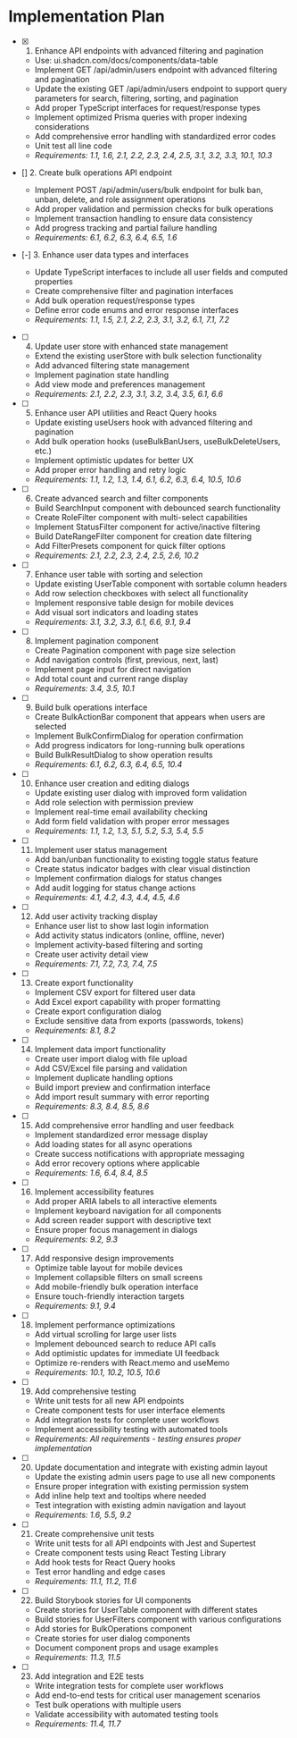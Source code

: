 # Implementation Plan

- [x] 1. Enhance API endpoints with advanced filtering and pagination

  - Use: ui.shadcn.com/docs/components/data-table
  - Implement GET /api/admin/users endpoint with advanced filtering and pagination
  - Update the existing GET /api/admin/users endpoint to support query parameters for search, filtering, sorting, and pagination
  - Add proper TypeScript interfaces for request/response types
  - Implement optimized Prisma queries with proper indexing considerations
  - Add comprehensive error handling with standardized error codes
  - Unit test all line code
  - _Requirements: 1.1, 1.6, 2.1, 2.2, 2.3, 2.4, 2.5, 3.1, 3.2, 3.3, 10.1, 10.3_

- [] 2. Create bulk operations API endpoint

  - Implement POST /api/admin/users/bulk endpoint for bulk ban, unban, delete, and role assignment operations
  - Add proper validation and permission checks for bulk operations
  - Implement transaction handling to ensure data consistency
  - Add progress tracking and partial failure handling
  - _Requirements: 6.1, 6.2, 6.3, 6.4, 6.5, 1.6_

- [-] 3. Enhance user data types and interfaces

  - Update TypeScript interfaces to include all user fields and computed properties
  - Create comprehensive filter and pagination interfaces
  - Add bulk operation request/response types
  - Define error code enums and error response interfaces
  - _Requirements: 1.1, 1.5, 2.1, 2.2, 2.3, 3.1, 3.2, 6.1, 7.1, 7.2_

- [ ] 4. Update user store with enhanced state management

  - Extend the existing userStore with bulk selection functionality
  - Add advanced filtering state management
  - Implement pagination state handling
  - Add view mode and preferences management
  - _Requirements: 2.1, 2.2, 2.3, 3.1, 3.2, 3.4, 3.5, 6.1, 6.6_

- [ ] 5. Enhance user API utilities and React Query hooks

  - Update existing useUsers hook with advanced filtering and pagination
  - Add bulk operation hooks (useBulkBanUsers, useBulkDeleteUsers, etc.)
  - Implement optimistic updates for better UX
  - Add proper error handling and retry logic
  - _Requirements: 1.1, 1.2, 1.3, 1.4, 6.1, 6.2, 6.3, 6.4, 10.5, 10.6_

- [ ] 6. Create advanced search and filter components

  - Build SearchInput component with debounced search functionality
  - Create RoleFilter component with multi-select capabilities
  - Implement StatusFilter component for active/inactive filtering
  - Build DateRangeFilter component for creation date filtering
  - Add FilterPresets component for quick filter options
  - _Requirements: 2.1, 2.2, 2.3, 2.4, 2.5, 2.6, 10.2_

- [ ] 7. Enhance user table with sorting and selection

  - Update existing UserTable component with sortable column headers
  - Add row selection checkboxes with select all functionality
  - Implement responsive table design for mobile devices
  - Add visual sort indicators and loading states
  - _Requirements: 3.1, 3.2, 3.3, 6.1, 6.6, 9.1, 9.4_

- [ ] 8. Implement pagination component

  - Create Pagination component with page size selection
  - Add navigation controls (first, previous, next, last)
  - Implement page input for direct navigation
  - Add total count and current range display
  - _Requirements: 3.4, 3.5, 10.1_

- [ ] 9. Build bulk operations interface

  - Create BulkActionBar component that appears when users are selected
  - Implement BulkConfirmDialog for operation confirmation
  - Add progress indicators for long-running bulk operations
  - Build BulkResultDialog to show operation results
  - _Requirements: 6.1, 6.2, 6.3, 6.4, 6.5, 10.4_

- [ ] 10. Enhance user creation and editing dialogs

  - Update existing user dialog with improved form validation
  - Add role selection with permission preview
  - Implement real-time email availability checking
  - Add form field validation with proper error messages
  - _Requirements: 1.1, 1.2, 1.3, 5.1, 5.2, 5.3, 5.4, 5.5_

- [ ] 11. Implement user status management

  - Add ban/unban functionality to existing toggle status feature
  - Create status indicator badges with clear visual distinction
  - Implement confirmation dialogs for status changes
  - Add audit logging for status change actions
  - _Requirements: 4.1, 4.2, 4.3, 4.4, 4.5, 4.6_

- [ ] 12. Add user activity tracking display

  - Enhance user list to show last login information
  - Add activity status indicators (online, offline, never)
  - Implement activity-based filtering and sorting
  - Create user activity detail view
  - _Requirements: 7.1, 7.2, 7.3, 7.4, 7.5_

- [ ] 13. Create export functionality

  - Implement CSV export for filtered user data
  - Add Excel export capability with proper formatting
  - Create export configuration dialog
  - Exclude sensitive data from exports (passwords, tokens)
  - _Requirements: 8.1, 8.2_

- [ ] 14. Implement data import functionality

  - Create user import dialog with file upload
  - Add CSV/Excel file parsing and validation
  - Implement duplicate handling options
  - Build import preview and confirmation interface
  - Add import result summary with error reporting
  - _Requirements: 8.3, 8.4, 8.5, 8.6_

- [ ] 15. Add comprehensive error handling and user feedback

  - Implement standardized error message display
  - Add loading states for all async operations
  - Create success notifications with appropriate messaging
  - Add error recovery options where applicable
  - _Requirements: 1.6, 6.4, 8.4, 8.5_

- [ ] 16. Implement accessibility features

  - Add proper ARIA labels to all interactive elements
  - Implement keyboard navigation for all components
  - Add screen reader support with descriptive text
  - Ensure proper focus management in dialogs
  - _Requirements: 9.2, 9.3_

- [ ] 17. Add responsive design improvements

  - Optimize table layout for mobile devices
  - Implement collapsible filters on small screens
  - Add mobile-friendly bulk operation interface
  - Ensure touch-friendly interaction targets
  - _Requirements: 9.1, 9.4_

- [ ] 18. Implement performance optimizations

  - Add virtual scrolling for large user lists
  - Implement debounced search to reduce API calls
  - Add optimistic updates for immediate UI feedback
  - Optimize re-renders with React.memo and useMemo
  - _Requirements: 10.1, 10.2, 10.5, 10.6_

- [ ] 19. Add comprehensive testing

  - Write unit tests for all new API endpoints
  - Create component tests for user interface elements
  - Add integration tests for complete user workflows
  - Implement accessibility testing with automated tools
  - _Requirements: All requirements - testing ensures proper implementation_

- [ ] 20. Update documentation and integrate with existing admin layout
  - Update the existing admin users page to use all new components
  - Ensure proper integration with existing permission system
  - Add inline help text and tooltips where needed
  - Test integration with existing admin navigation and layout
  - _Requirements: 1.6, 5.5, 9.2_
- [ ] 21. Create comprehensive unit tests

  - Write unit tests for all API endpoints with Jest and Supertest
  - Create component tests using React Testing Library
  - Add hook tests for React Query hooks
  - Test error handling and edge cases
  - _Requirements: 11.1, 11.2, 11.6_

- [ ] 22. Build Storybook stories for UI components

  - Create stories for UserTable component with different states
  - Build stories for UserFilters component with various configurations
  - Add stories for BulkOperations component
  - Create stories for user dialog components
  - Document component props and usage examples
  - _Requirements: 11.3, 11.5_

- [ ] 23. Add integration and E2E tests
  - Write integration tests for complete user workflows
  - Add end-to-end tests for critical user management scenarios
  - Test bulk operations with multiple users
  - Validate accessibility with automated testing tools
  - _Requirements: 11.4, 11.7_
